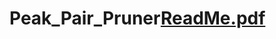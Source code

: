 # Peak_Pair_Pruner[ReadMe.pdf](https://github.com/QibinZhangLab/Peak_Pair_Pruner/files/10368651/ReadMe.pdf)
